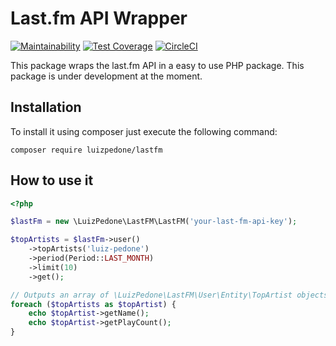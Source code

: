 # Last.fm API Wrapper

[![Maintainability](https://api.codeclimate.com/v1/badges/0ba948481d444492a2f7/maintainability)](https://codeclimate.com/github/luizpedone/lastfm/maintainability)
[![Test Coverage](https://api.codeclimate.com/v1/badges/0ba948481d444492a2f7/test_coverage)](https://codeclimate.com/github/luizpedone/lastfm/test_coverage)
[![CircleCI](https://circleci.com/gh/luizpedone/lastfm/tree/master.svg?style=svg)](https://circleci.com/gh/luizpedone/lastfm/tree/master)

This package wraps the last.fm API in a easy to use PHP package. This package is under development at the moment.

## Installation

To install it using composer just execute the following command:

```
composer require luizpedone/lastfm
```

## How to use it

```php
<?php

$lastFm = new \LuizPedone\LastFM\LastFM('your-last-fm-api-key');

$topArtists = $lastFm->user()
    ->topArtists('luiz-pedone')
    ->period(Period::LAST_MONTH)
    ->limit(10)
    ->get();

// Outputs an array of \LuizPedone\LastFM\User\Entity\TopArtist objects
foreach ($topArtists as $topArtist) {
    echo $topArtist->getName();
    echo $topArtist->getPlayCount();
}
```
